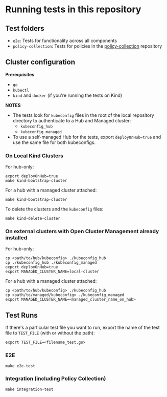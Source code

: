 # Running tests in this repository

## Test folders

 - `e2e`: Tests for functionality across all components
 - `policy-collection`: Tests for policies in the [policy-collection](https://github.com/stolostron/policy-collection) repository

## Cluster configuration

**Prerequisites**
- `go`
- `kubectl`
- `kind` and `docker` (if you're running the tests on Kind)

**NOTES**
- The tests look for `kubeconfig` files in the root of the local repository directory to authenticate to a Hub and Managed cluster:
  - `kubeconfig_hub`
  - `kubeconfig_managed`
- To use a self-managed Hub for the tests, export `deployOnHub=true` and use the same file for both kubeconfigs.

### On Local Kind Clusters

For hub-only:
```shell
export deployOnHub=true
make kind-bootstrap-cluster
```

For a hub with a managed cluster attached:
```shell
make kind-bootstrap-cluster
```

To delete the clusters and the `kubeconfig` files:
```shell
make kind-delete-cluster
```

### On external clusters with Open Cluster Management already installed

For hub-only:
```shell
cp <path/to/hub/kubeconfig> ./kubeconfig_hub
cp ./kubeconfig_hub ./kubeconfig_managed
export deployOnHub=true
export MANAGED_CLUSTER_NAME=local-cluster
```

For a hub with a managed cluster attached:
```shell
cp <path/to/hub/kubeconfig> ./kubeconfig_hub
cp <path/to/managed/kubeconfig> ./kubeconfig_managed
export MANAGED_CLUSTER_NAME=<managed_cluster_name_on_hub>
```

## Test Runs

If there's a particular test file you want to run, export the name of the test file to `TEST_FILE` (with or without the path):
```shell
export TEST_FILE=<filename_test.go>
```

### E2E

```shell
make e2e-test
```

### Integration (including Policy Collection)

```shell
make integration-test
```
